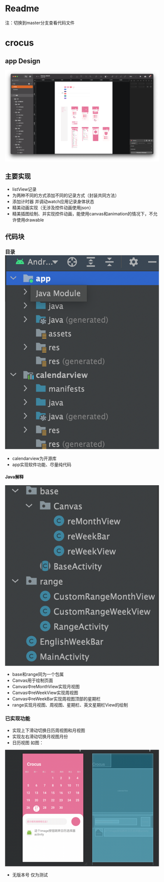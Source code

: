 # Readme
注：切换到master分支查看代码文件
# crocus
## app Design
![截屏2022-06-27 02.27.40](media/16562679107483/16562680777968.png)
## 主要实现
* listView记录
* 为两种不同的方式添加不同的记录方式（封装共同方法）
* 添加计时器 并调动watch应用记录身体状态
* 精美动画实现（无涉及控件动画使用json）
* 精美插图绘制、并实现控件动画，能使用canvas和animation的情况下，不允许使用drawable

## 代码块 


### 目录![截屏2022-06-27 02.33.23](media/16562679107483/16562684115882.png)

* calendarview为开源库
* app实现软件功能、尽量纯代码

#### Java解释
![](media/16562679107483/16562690399674.png)
* base和range同为一个包属
* Canvas用于绘制页面
* Canvas中reMonthView实现月视图
* Canvas中reWeekView实现周视图
* Canvas中reWeekBar实现周视图顶部的星期栏
* range实现月视图、周视图、星期栏、英文星期栏View的绘制

### 已实现功能
* 实现上下滑动切换日历周视图和月视图
* 实现左右滑动切换月视图月份
* 日历视图 如图：

![截屏2022-06-27 02.38.45](media/16562679107483/16562687349819.png)

* 无版本号 仅为测试
